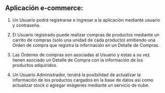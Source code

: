 ## Aplicación e-commerce:

1. Un Usuario podrá registrarse e ingresar a la aplicación mediante usuario y contraseña.

2. El Usuario registrado puede realizar compras de productos mediante un carrito de compras (solo una unidad de cada producto) emitiendo una Orden de compra que registra la información en un Detalle de Compras.

3. Las Órdenes de compras son asociadas al Usuario y estas a su vez tienen asociado un Detalle de Compra con la información de los productos adquiridos.

4. Un Usuario Administrador, tendrá la posibilidad de actualizar la información de los productos cargados en la base de datos así como actualizar stock o agregar imágenes mediante un servicio de nube.
